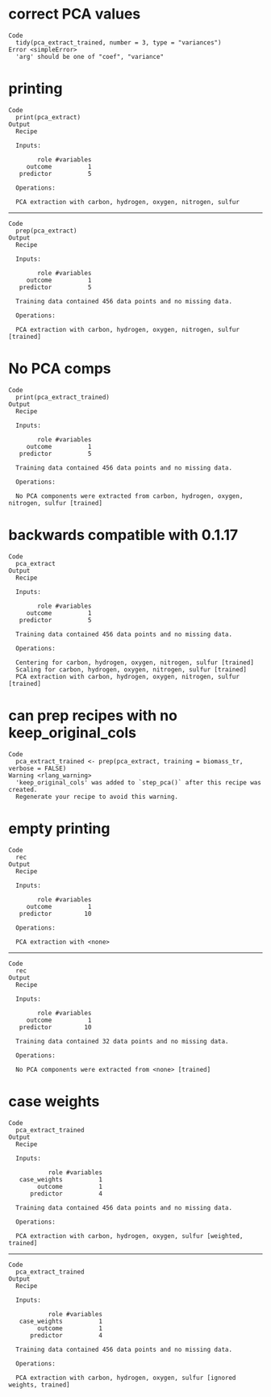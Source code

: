 # correct PCA values

    Code
      tidy(pca_extract_trained, number = 3, type = "variances")
    Error <simpleError>
      'arg' should be one of "coef", "variance"

# printing

    Code
      print(pca_extract)
    Output
      Recipe
      
      Inputs:
      
            role #variables
         outcome          1
       predictor          5
      
      Operations:
      
      PCA extraction with carbon, hydrogen, oxygen, nitrogen, sulfur

---

    Code
      prep(pca_extract)
    Output
      Recipe
      
      Inputs:
      
            role #variables
         outcome          1
       predictor          5
      
      Training data contained 456 data points and no missing data.
      
      Operations:
      
      PCA extraction with carbon, hydrogen, oxygen, nitrogen, sulfur [trained]

# No PCA comps

    Code
      print(pca_extract_trained)
    Output
      Recipe
      
      Inputs:
      
            role #variables
         outcome          1
       predictor          5
      
      Training data contained 456 data points and no missing data.
      
      Operations:
      
      No PCA components were extracted from carbon, hydrogen, oxygen, nitrogen, sulfur [trained]

# backwards compatible with 0.1.17

    Code
      pca_extract
    Output
      Recipe
      
      Inputs:
      
            role #variables
         outcome          1
       predictor          5
      
      Training data contained 456 data points and no missing data.
      
      Operations:
      
      Centering for carbon, hydrogen, oxygen, nitrogen, sulfur [trained]
      Scaling for carbon, hydrogen, oxygen, nitrogen, sulfur [trained]
      PCA extraction with carbon, hydrogen, oxygen, nitrogen, sulfur [trained]

# can prep recipes with no keep_original_cols

    Code
      pca_extract_trained <- prep(pca_extract, training = biomass_tr, verbose = FALSE)
    Warning <rlang_warning>
      'keep_original_cols' was added to `step_pca()` after this recipe was created.
      Regenerate your recipe to avoid this warning.

# empty printing

    Code
      rec
    Output
      Recipe
      
      Inputs:
      
            role #variables
         outcome          1
       predictor         10
      
      Operations:
      
      PCA extraction with <none>

---

    Code
      rec
    Output
      Recipe
      
      Inputs:
      
            role #variables
         outcome          1
       predictor         10
      
      Training data contained 32 data points and no missing data.
      
      Operations:
      
      No PCA components were extracted from <none> [trained]

# case weights

    Code
      pca_extract_trained
    Output
      Recipe
      
      Inputs:
      
               role #variables
       case_weights          1
            outcome          1
          predictor          4
      
      Training data contained 456 data points and no missing data.
      
      Operations:
      
      PCA extraction with carbon, hydrogen, oxygen, sulfur [weighted, trained]

---

    Code
      pca_extract_trained
    Output
      Recipe
      
      Inputs:
      
               role #variables
       case_weights          1
            outcome          1
          predictor          4
      
      Training data contained 456 data points and no missing data.
      
      Operations:
      
      PCA extraction with carbon, hydrogen, oxygen, sulfur [ignored weights, trained]

